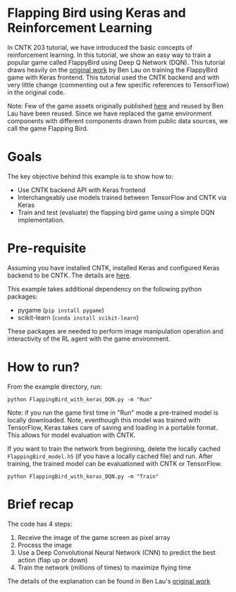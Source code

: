 # Flapping Bird using Keras and Reinforcement Learning

In CNTK 203 tutorial, we have introduced the basic concepts of reinforcement
learning. In this tutorial, we show an easy way to train a popular game called
FlappyBird using Deep Q Network (DQN). This tutorial draws heavily on the
[original work](https://yanpanlau.github.io/2016/07/10/FlappyBird-Keras.html)
by Ben Lau on training the FlappyBird game with Keras frontend. This tutorial
used the CNTK backend and with very little change (commenting out a few specific
  references to TensorFlow) in the original code. 

Note: Few of the game assets originally published [here](https://github.com/sourabhv/FlapPyBird)
and reused by Ben Lau have been reused. Since we have replaced the 
game environment components with different components drawn from public data 
sources, we call the game Flapping Bird.

# Goals

The key objective behind this example is to show how to:
- Use CNTK backend API with Keras frontend
- Interchangeably use models trained between TensorFlow and CNTK via Keras
- Train and test (evaluate) the flapping bird game using a simple DQN implementation.

# Pre-requisite

Assuming you have installed CNTK, installed Keras and configured Keras
backend to be CNTK. The details are [here](https://docs.microsoft.com/en-us/cognitive-toolkit/using-cntk-with-keras).

This example takes additional dependency on the following python packages:
- pygame (`pip install pygame`)
- scikit-learn (`conda install scikit-learn`)

These packages are needed to perform image manipulation operation and interactivity
of the RL agent with the game environment.

# How to run?

From the example directory, run:

```
python FlappingBird_with_keras_DQN.py -m "Run"
```

Note: if you run the game first time in "Run" mode a pre-trained model is
locally downloaded. Note, eventhough this model was trained with TensorFlow,
Keras takes care of saving and loading in a portable format. This allows for 
model evaluation with CNTK.

If you want to train the network from beginning, delete the locally cached
`FlappingBird_model.h5` (if you have a locally cached file) and run. After 
training, the trained model can be evaluationed with CNTK or TensorFlow.

```
python FlappingBird_with_keras_DQN.py -m "Train"
```

# Brief recap

The code has 4 steps:

1. Receive the image of the game screen as pixel array
2. Process the image
3. Use a Deep Convolutional Neural Network (CNN) to predict the best action
(flap up or down)
4. Train the network (millions of times) to maximize flying time

The details of the explanation can be found in Ben Lau's
[original work](https://yanpanlau.github.io/2016/07/10/FlappyBird-Keras.html)
